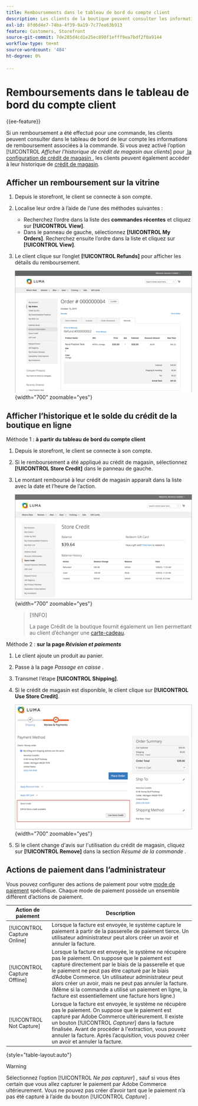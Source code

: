 ```yaml
---
title: Remboursements dans le tableau de bord du compte client
description: Les clients de la boutique peuvent consulter les informations de remboursement associées à la commande dans le tableau de bord de leur compte.
exl-id: 8fd6d4e7-74ba-4f39-9a19-7c77ee63b913
feature: Customers, Storefront
source-git-commit: 7de285d4cd1e25ec890f1efff9ea7bdf2f0a9144
workflow-type: tm+mt
source-wordcount: '484'
ht-degree: 0%

---
```


# Remboursements dans le tableau de bord du compte client

{{ee-feature}}

Si un remboursement a été effectué pour une commande, les clients peuvent consulter dans le tableau de bord de leur compte les informations de remboursement associées à la commande. Si vous avez activé l’option [!UICONTROL _Afficher l’historique de crédit de magasin aux clients_] pour [&#x200B; la configuration de crédit de magasin &#x200B;](../customers/credit-configure.md), les clients peuvent également accéder à leur historique de [crédit de magasin](../customers/store-credit.md).

## Afficher un remboursement sur la vitrine

1. Depuis le storefront, le client se connecte à son compte.

1. Localise leur ordre à l’aide de l’une des méthodes suivantes :

   * Recherchez l’ordre dans la liste des **commandes récentes** et cliquez sur **[!UICONTROL View]**.
   * Dans le panneau de gauche, sélectionnez **[!UICONTROL My Orders]**. Recherchez ensuite l’ordre dans la liste et cliquez sur **[!UICONTROL View]**.

1. Le client clique sur l’onglet **[!UICONTROL Refunds]** pour afficher les détails du remboursement.

   ![Détails du remboursement sur le storefront](assets/customer-account-order-refunds.png){width="700" zoomable="yes"}

## Afficher l’historique et le solde du crédit de la boutique en ligne

Méthode 1 : **à partir du tableau de bord du compte client**

1. Depuis le storefront, le client se connecte à son compte.

1. Si le remboursement a été appliqué au crédit de magasin, sélectionnez **[!UICONTROL Store Credit]** dans le panneau de gauche.

1. Le montant remboursé à leur crédit de magasin apparaît dans la liste avec la date et l’heure de l’action.

   ![Montant remboursé pour stocker le crédit](assets/customer-account-store-credit.png){width="700" zoomable="yes"}

   >[!INFO]
   >
   >La page Crédit de la boutique fournit également un lien permettant au client d’échanger une [carte-cadeau](../stores-purchase/product-gift-card-workflow.md#check-status-and-balance-of-the-gift-card).

Méthode 2 : **sur la page _Révision et paiements_**

1. Le client ajoute un produit au panier.

2. Passe à la page _Passage en caisse_ .

3. Transmet l’étape **[!UICONTROL Shipping]**.

4. Si le crédit de magasin est disponible, le client clique sur **[!UICONTROL Use Store Credit]**.

   ![Stocker le crédit à partir de la page Révision et paiements](assets/customer-account-order-refund-from-checkout.png){width="700" zoomable="yes"}

5. Si le client change d&#39;avis sur l&#39;utilisation du crédit de magasin, cliquez sur **[!UICONTROL Remove]** dans la section _Résumé de la commande_ .

## Actions de paiement dans l’administrateur

Vous pouvez configurer des actions de paiement pour votre [mode de paiement](../configuration-reference/sales/payment-methods.md) spécifique. Chaque mode de paiement possède un ensemble différent d’actions de paiement.

| Action de paiement | Description |
|--- |---|
| [!UICONTROL Capture Online] | Lorsque la facture est envoyée, le système capture le paiement à partir de la passerelle de paiement tierce. Un utilisateur administrateur peut alors créer un avoir et annuler la facture. |
| [!UICONTROL Capture Offline] | Lorsque la facture est envoyée, le système ne récupère pas le paiement. On suppose que le paiement est capturé directement par le biais de la passerelle et que le paiement ne peut pas être capturé par le biais d’Adobe Commerce. Un utilisateur administrateur peut alors créer un avoir, mais ne peut pas annuler la facture. (Même si la commande a utilisé un paiement en ligne, la facture est essentiellement une facture hors ligne.) |
| [!UICONTROL Not Capture] | Lorsque la facture est envoyée, le système ne récupère pas le paiement. On suppose que le paiement est capturé par Adobe Commerce ultérieurement. Il existe un bouton [!UICONTROL _Capturer_] dans la facture finalisée. Avant de procéder à l&#39;extraction, vous pouvez annuler la facture. Après l’acquisition, vous pouvez créer un avoir et annuler la facture. |

{style="table-layout:auto"}

>[!WARNING]
>
>Sélectionnez l’option [!UICONTROL _Ne pas capturer_] , sauf si vous êtes certain que vous allez capturer le paiement par Adobe Commerce ultérieurement. Vous ne pouvez pas créer d’avoir tant que le paiement n’a pas été capturé à l’aide du bouton [!UICONTROL _Capture_] .
